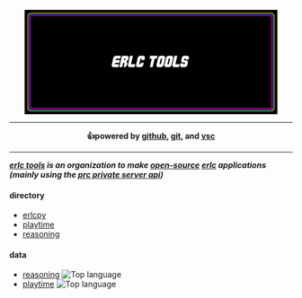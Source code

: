 <p align="center"><img align="center" src="logo.png" width="450"></img></p>

---

<p align="center"><strong>👍powered by <a href="github.com">github</a>, <a href="git-scm.com">git</a>, and <a href="https://code.visualstudio.com/">vsc</a></strong></p>

---

***[erlc tools](https://github.com/erlc-tools) is an organization to make [open-source](https://en.wikipedia.org/wiki/Open_source) [erlc](https://policeroleplay.community/) applications (mainly using the [prc private server api](https://apidocs.policeroleplay.community/))***


<h4><strong>directory</strong></h4>

- [erlcpy](https://github.com/erlc-tools/erlcpy)
- [playtime](https://github.com/erlc-tools/playtime)
- [reasoning](https://github.com/erlc-tools/reasoning)

<h4><strong>data</strong></h4>

- [reasoning](https://github.com/erlc-tools/reasoning) ![Top language](https://img.shields.io/github/languages/top/erlc-tools/reasoning)
- [playtime](https://github.com/erlc-tools/playtime) ![Top language](https://img.shields.io/github/languages/top/erlc-tools/playtime)
